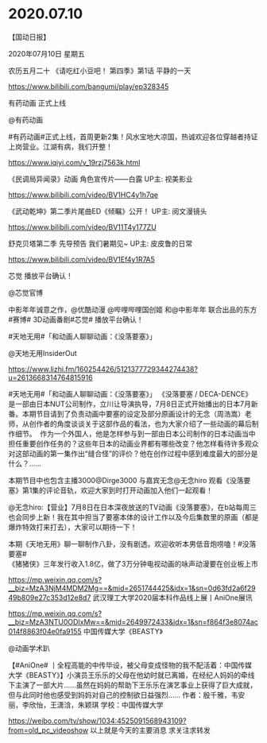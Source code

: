 # 2020.07.10
【国动日报】

2020年07月10日  星期五

农历五月二十
   《请吃红小豆吧！ 第四季》第1话 平静的一天

https://www.bilibili.com/bangumi/play/ep328345


有药动画 正式上线

@有药动画     

#有药动画#正式上线，首周更新2集！风水宝地大凉国，热诚欢迎各位穿越者持证上岗营业。江湖有病，我们开整！

https://www.iqiyi.com/v_19rzj7563k.html


《民调局异闻录》动画 角色宣传片——白露 UP主: 视美影业

https://www.bilibili.com/video/BV1HC4y1h7qe

 
《武动乾坤》第二季片尾曲ED《倾瞩》公开！ UP主: 阅文漫镜头

https://www.bilibili.com/video/BV11T4y177ZU


舒克贝塔第二季 先导预告 我们暑期见~ UP主: 皮皮鲁的日常

https://www.bilibili.com/video/BV1Ef4y1R7A5



芯觉 播放平台确认！

@芯觉官博     

中影年年诚意之作，@优酷动漫 @哔哩哔哩国创姬 和@中影年年 联合出品的东方#赛博# 3D动画番剧#芯觉# 播放平台确认！


#天地无用#「和动画人聊聊动画：《没落要塞》」 

@天地无用InsiderOut   

https://www.lizhi.fm/160254426/5121377729344274438?u=2613668314764815916

#天地无用#「和动画人聊聊动画：《没落要塞》」
《没落要塞 / DECA-DENCE》是一部由日本NUT公司制作，立川让导演执导，7月8日正式开始播出的日本7月新番。本期节目请到了负责动画中要塞的设定及部分原画设计的无念（周浩嵩）老师，从创作者的角度谈谈关于这部作品的看法，也为大家介绍了一些动画的幕后制作细节。 
作为一个外国人，他是怎样参与到一部由日本公司制作的日本动画当中担任重要创作任务的？这些年日本的动画业界都有哪些改变？他怎样看待许多观众对这部动画的第一集作出“缝合怪”的评价？他在创作过程中感到难度最大的部分是什么？……

本期节目中也包含主播3000@Dirge3000 与嘉宾无念@无念hiro 观看《没落要塞》第1集的评论音轨，欢迎大家到时打开动画加入他们一起观看！

@无念hiro:【营业】7月8日在日本深夜放送的TV动画《没落要塞》，在b站每周三也会同步上新！我在其中担当了要塞本体的设计工作以及今后集数里的原画（都是爆炸特效打来打去），大家可以期待一下！

本期《天地无用》聊一聊制作八卦，没有剧透。欢迎收听本男低音炮唠嗑！#没落要塞#    
《猪猪侠》三年发行收入1.8亿，做了3万分钟电视动画的咏声动漫要在创业板上市

https://mp.weixin.qq.com/s?__biz=MzA3NjM4MDM2Mg==&mid=2651744425&idx=1&sn=0d63fd2a6f2949b809e27c353d12e8d7
武汉理工大学2020届本科作品线上展丨AniOne展讯

https://mp.weixin.qq.com/s?__biz=MzA3NTU0ODIxMw==&mid=2649972433&idx=1&sn=f864f3e8074ac014f8863f04e0fa9155
中国传媒大学《BEASTY》

@动画学术趴                            

【#AniOne# 丨全程高能的中传毕设，被父母变成怪物的我不配活着：中国传媒大学《BEASTY》】小演员王乐乐的父母在他幼时就已离婚，在经纪人妈妈的牵线下主演了一部大片……虽然在妈妈的帮助下王乐乐在演艺事业上获得了巨大成就，但与此同时他也感受到妈妈对自己的控制欲日益强烈……
作者：殷千雅，韦安丽，李欣怡，王潇浛，朱颖琪
学校：中国传媒大学

https://weibo.com/tv/show/1034:4525091568943109?from=old_pc_videoshow
以上就是今天的主要消息
求关注求转发



